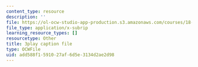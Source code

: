 ```yaml
---
content_type: resource
description: ''
file: https://ol-ocw-studio-app-production.s3.amazonaws.com/courses/18-03sc-differential-equations-fall-2011/add588f1591027af6d5e3134d2ae2d98_yD0_EQLxHcw.srt
file_type: application/x-subrip
learning_resource_types: []
resourcetype: Other
title: 3play caption file
type: OCWFile
uid: add588f1-5910-27af-6d5e-3134d2ae2d98
---
```

